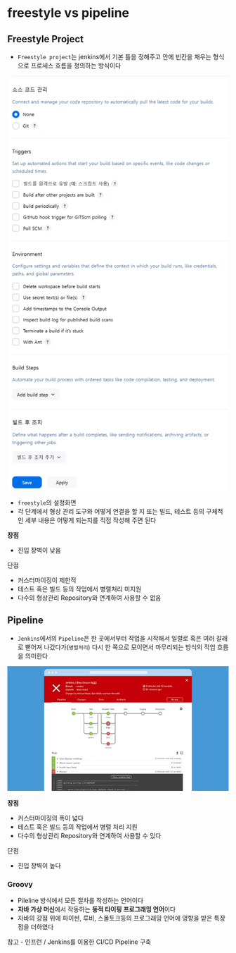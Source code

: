# freestyle vs pipeline

## Freestyle Project

- `Freestyle project`는 jenkins에서 기본 틀을 정해주고 안에 빈칸을 채우는 형식으로 프로세스 흐름을 정의하는 방식이다

![jenkins_2_1.png](/assets/img/chapter2/jenkins/jenkins_2_1.png)

- `freestyle`의 설정화면
- 각 단계에서 형상 관리 도구와 어떻게 연결을 할 지 또는 빌드, 테스트 등의 구체적인 세부 내용은 어떻게 되는지를 직접 작성해 주면 된다

**장점**

- 진입 장벽이 낮음

단점

- 커스터마이징이 제한적
- 테스트 혹은 빌드 등의 작업에서 병렬처리 미지원
- 다수의 형상관리 Repository와 연계하여 사용할 수 없음

## Pipeline

- `Jenkins`에서의 `Pipeline`은 한 곳에서부터 작업을 시작해서 일렬로 혹은 여러 갈래로 뻗어져 나갔다가(`병렬처리`) 다시 한 쪽으로 모이면서 마무리되는 방식의 작업 흐름을 의미한다

![jenkins_2_2.png](/assets/img/chapter2/jenkins/jenkins_2_2.png)

**장점**

- 커스터마이징의 폭이 넓다
- 테스트 혹은 빌드 등의 작업에서 병렬 처리 지원
- 다수의 형상관리 Repository와 연계하여 사용할 수 있다

단점

- 진입 장벽이 높다

### Groovy

- Pileline 방식에서 모든 절차를 작성하는 언어이다
- **자바 가상 머신**에서 작동하는 **동적 타이핑 프로그래밍 언어**이다
- 자바의 강점 위에 파이썬, 루비, 스몰토크등의 프로그래밍 언어에 영향을 받은 특장점을 더하였다

참고 - 인프런 / Jenkins를 이용한 CI/CD Pipeline 구축